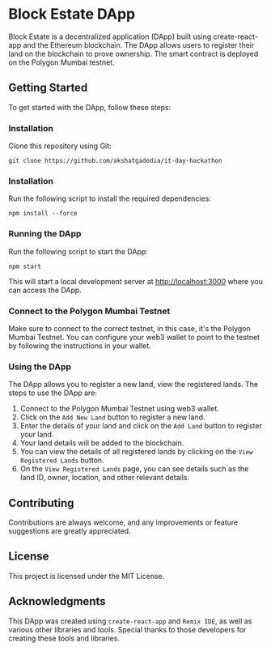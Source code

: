 # Block Estate DApp

Block Estate is a decentralized application (DApp) built using create-react-app and the Ethereum blockchain. The DApp allows users to register their land on the blockchain to prove ownership. The smart contract is deployed on the Polygon Mumbai testnet.

## **Getting Started**

To get started with the DApp, follow these steps:

### **Installation**

Clone this repository using Git:

```
git clone https://github.com/akshatgadodia/it-day-hackathon
```

### **Installation**

Run the following script to install the required dependencies:

```
npm install --force
```

### **Running the DApp**

Run the following script to start the DApp:

```
npm start
```

This will start a local development server at [http://localhost:3000](http://localhost:3000) where you can access the DApp.

### **Connect to the Polygon Mumbai Testnet**

Make sure to connect to the correct testnet, in this case, it's the Polygon Mumbai Testnet. You can configure your web3 wallet to point to the testnet by following the instructions in your wallet.

### **Using the DApp**
The DApp allows you to register a new land, view the registered lands. The steps to use the DApp are:

1. Connect to the Polygon Mumbai Testnet using web3 wallet.
2. Click on the `Add New Land` button to register a new land.
3. Enter the details of your land and click on the `Add Land` button to register your land.
4. Your land details will be added to the blockchain.
5. You can view the details of all registered lands by clicking on the `View Registered Lands` button.
6. On the `View Registered Lands` page, you can see details such as the land ID, owner, location, and other relevant details.

## **Contributing**

Contributions are always welcome, and any improvements or feature suggestions are greatly appreciated.

## **License**

This project is licensed under the MIT License. 

## **Acknowledgments**

This DApp was created using `create-react-app` and `Remix IDE`, as well as various other libraries and tools. Special thanks to those developers for creating these tools and libraries. 
